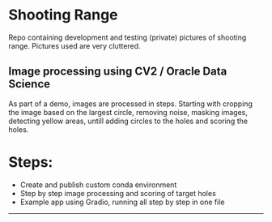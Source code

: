 # Shooting Range
Repo containing development and testing (private) pictures of shooting range. Pictures used are very cluttered.

## Image processing using CV2 / Oracle Data Science
As part of a demo, images are processed in steps. Starting with cropping the image based on the largest circle, removing noise, masking images, detecting yellow areas, untill adding circles to the holes and scoring the holes.

# Steps:
- Create and publish custom conda environment
- Step by step image processing and scoring of target holes
- Example app using Gradio, running all step by step in one file


----------------

